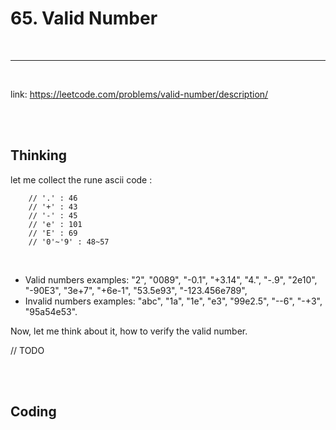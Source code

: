 # 65. Valid Number

<br>

---

<br>

link: https://leetcode.com/problems/valid-number/description/

<br>
<br>

## Thinking

let me collect the rune ascii code :

```
    // '.' : 46
	// '+' : 43
	// '-' : 45
	// 'e' : 101
	// 'E' : 69
	// '0'~'9' : 48~57
```

<br>

* Valid numbers examples: "2", "0089", "-0.1", "+3.14", "4.", "-.9", "2e10", "-90E3", "3e+7", "+6e-1", "53.5e93", "-123.456e789",
* Invalid numbers examples: "abc", "1a", "1e", "e3", "99e2.5", "--6", "-+3", "95a54e53".

Now, let me think about it, how to verify the valid number.

// TODO

<br>
<br>

## Coding

<br>

```go

```